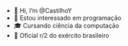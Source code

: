 - 👋 Hi, I’m @CastilhoY
- 👀 Estou interessado em programação
- 🎓 Cursando ciência da computação
- 🔰 Oficial r/2 do exército brasileiro 
